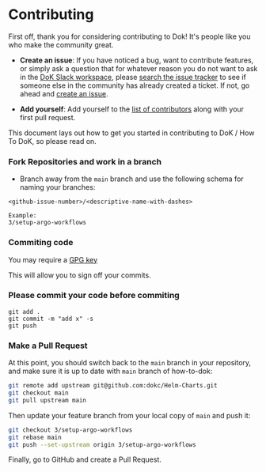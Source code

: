 # Contributing

First off, thank you for considering contributing to Dok! It's people like you who make the community great.

- **Create an issue**: If you have noticed a bug, want to contribute features, or simply ask a question that for whatever reason you do not want to ask in the [DoK Slack workspace](https://dokcommunity.slack.com/), please [search the issue tracker](https://github.com/dokc/how-to-dok/issues) to see if someone else in the community has already created a ticket. If not, go ahead and [create an issue](https://github.com/dokc/how-to-dok/issues/new/choose).

- **Add yourself**: Add yourself to the [list of contributors](CONTRIBUTORS.md) along with your first pull request.


This document lays out how to get you started in contributing to DoK / How To DoK, so please read on.

### Fork Repositories and work in a branch

- Branch away from the `main` branch and use the following schema for naming your branches:

```
<github-issue-number>/<descriptive-name-with-dashes>

Example:
3/setup-argo-workflows
```

### Commiting code

You may require a [GPG key](https://docs.github.com/en/authentication/managing-commit-signature-verification/adding-a-new-gpg-key-to-your-github-account)

This will allow you to sign off your commits.

### Please commit your code before commiting

```
git add .
git commit -m "add x" -s
git push
```

### Make a Pull Request

At this point, you should switch back to the `main` branch in your repository, and make sure it is up to date with `main` branch of how-to-dok:

```bash
git remote add upstream git@github.com:dokc/Helm-Charts.git
git checkout main
git pull upstream main
```

Then update your feature branch from your local copy of `main` and push it:

```bash
git checkout 3/setup-argo-workflows
git rebase main
git push --set-upstream origin 3/setup-argo-workflows
```

Finally, go to GitHub and create a Pull Request.
